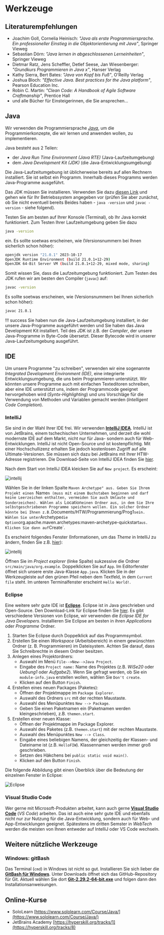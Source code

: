 # Werkzeuge

## Literaturempfehlungen

- Joachim Goll, Cornelia Heinisch: *"Java als erste Programmiersprache. Ein professioneller Einstieg in die Objektorientierung mit Java"*,  Springer Vieweg
- Sebastian Dörn: *"Java lernen in abgeschlossenen Lerneinheiten"*, Springer Vieweg
- Dietmar Ratz, Jens Scheffler, Detlef Seese, Jan Wiesenberger: *"Grundkurs Programmieren in Java x"*, Hanser Verlag
- Kathy Sierra, Bert Bates: *"Java von Kopf bis Fuß"*, O'Reilly Verlag
- Joshua Bloch: *"Effective Java. Best practices for the Java platform"*, Pearson Education Inc.
- Robin C. Martin: *"Clean Code: A Handbook of Agile Software Craftmanship"*, Prentice Hall
- und alle Bücher für Einsteigerinnen, die Sie ansprechen...


## Java

Wir verwenden die Programmiersprache [*Java*](https://www.oracle.com/de/java/technologies/downloads/), um die Programmierkonzepte, die wir lernen und anwenden wollen, zu implementieren. 

Java besteht aus 2 Teilen:

- der *Java Run Time Environment (Java RTE)* (Java-Laufzeitumgebung)
- dem *Java Development Kit (JDK)* (die Java-Entwicklungsumgebung)

Die Java-Laufzeitumgebung ist üblicherweise bereits auf allen Rechnern installiert. Sie ist selbst ein Programm. Innerhalb dieses Programms werden Java-Programme ausgeführt. 

Das JDK müssen Sie installieren. Verwenden Sie dazu [diesen Link](https://www.oracle.com/java/technologies/javase-downloads.html) und gehen wie für Ihr Betriebssystem angegeben vor (prüfen Sie aber zunächst, ob Sie nicht eventuell bereits Beides haben - `java -version` und `javac -version` - siehe folgend). 

Testen Sie am besten auf Ihrer Konsole (Terminal), ob Ihr Java korrekt funktioniert. Zum Testen Ihrer Laufzeitumgebung geben Sie dazu

```bash
java -version
``` 

ein. Es sollte soetwas erscheinen, wie (Versionsnummern bei Ihnen sicherlich schon höher):

```bash
openjdk version "21.0.1" 2023-10-17
OpenJDK Runtime Environment (build 21.0.1+12-29)
OpenJDK 64-Bit Server VM (build 21.0.1+12-29, mixed mode, sharing)
```

Somit wissen Sie, dass die Laufzeitumgebung funktioniert. Zum Testen des JDK rufen wir am besten den Compiler (`javac`) auf:


```bash
javac -version
``` 

Es sollte soetwas erscheinen, wie (Versionsnummern bei Ihnen sicherlich schon höher):

```bash
javac 21.0.1
```

!!! success
    Sie haben nun die Java-Laufzeitumgebung installiert, in der unsere Java-Programme ausgeführt werden und Sie haben das Java Development Kit installiert. Teil des JDK ist z.B. der *Compiler*, der unsere Java-Programme in Byte-Code übersetzt. Dieser Bytecode wird in unserer Java-Laufzeitumgebung ausgeführt.

## IDE

Um unsere Programme "zu schreiben", verwenden wir eine sogenannte *Integrated Development Environment (IDE)*, eine integrierte Entwicklungsumgebung, die uns beim Programmieren unterstützt. Wir könnten unsere Programme auch mit einfachen Texteditoren schreiben, aber eine IDE unterstützt uns, indem der Programmcode geeignet hervorgehoben wird (*Syntx-Highlighting*) und uns Vorschläge für die Verwendung von Methoden und Variablen gemacht werden (*Intelligent Code Completion*). 



### IntelliJ

Sie sind in der Wahl Ihrer IDE frei. Wir verwenden [**IntelliJ IDEA**](https://www.jetbrains.com/de-de/idea/). IntelliJ ist von JetBrains, einem tschechischen Unternehmen, und derzeit die wohl modernste IDE auf dem Markt, nicht nur für Java- sondern auch für Web-Entwicklungen. IntelliJ ist nicht Open-Source und ist kostenpflichtig. Mit einer Hochschullizenz erhalten Sie jedoch kostenlosen Zugriff auf alle Ultimate-Versionen. Sie müssen sich dazu bei JetBrains mit Ihrer HTW-Adresse registrieren. Die Download-Seite von IntelliJ IDEA finden Sie [hier](https://www.jetbrains.com/idea/).

Nach dem Start von IntelliJ IDEA kleicken Sie auf `New project`. Es erscheint:

![intellij](./files/219_intellij.png)

Wählen Sie in der linken Spalte `Maven Archetype" aus. Geben Sie Ihrem Projekt einen `Name`n (muss mit einem Buchstaben beginnen und darf keine Leerzeichen enthalten, vermeiden Sie auch Umlaute und Sonderzeichen). Wählen als `Location` einen Ordner aus, in dem Sie Ihre selbstgeschriebenen Programme speichern wollen. Ein solcher Ordner könnte bei Ihnen z.B. `Documents/HTW/Programmierung/Prog1` sein. Wählen Sie unter `Archetype` die Option `org.apache.maven.archetypes:maven-archetype-quickstart` aus. Klicken Sie dann auf `Create`. 

Es erscheint folgendes Fenster (Informationen, um das *Theme* in IntelliJ zu ändern, finden Sie z.B. [hier](https://www.jetbrains.com/help/idea/user-interface-themes.html)):

![intellij](./files/220_intellij.png)

Öffnen Sie im *Project explorer* (linke Spalte) sukzessive die Ordner `src/main/java/org.example`. Doppelklicken Sie auf `App`. Im Editorfenster öffnet sich unsere erste Java-Klasse `App.java`. Klicken Sie in der Werkzeugleiste auf den grünen Pfeil neben dem Textfeld, in dem `Current file` steht. Im unteren Terminalfenster erscheint `Hello World!`.


### Eclipse

Eine weitere sehr gute IDE ist [**Eclipse**](https://www.eclipse.org/). Eclipse ist in Java geschrieben und Open-Source. Den Download-Link für Eclipse finden Sie [hier](https://www.eclipse.org/downloads/). Es gibt verschiedene Versionen von Eclipse, wir verwenden die *Eclipse IDE for Java Developers*. Installieren Sie Eclipse am besten in ihren *Applications* oder *Programme* Ordner. 

1. Starten Sie Eclipse durch Doppelklick auf das Programmsymbol.
2. Erstellen Sie einen *Workspace* (Arbeitsbereich) in einem gewünschten Ordner (z. B.
Programmieren) im Dateisystem. Achten Sie darauf, dass Sie Schreibrechte in diesem Ordner besitzen.
3. Anlegen eines Projektordners:
	* Auswahl im Menü `File-->New-->Java Project`.
	* Eingabe des `Project name:` Name des Projektes (z.B. *WiSe20* oder *Uebung1* oder *Aufgabe2*). Wenn Sie gefragt werden, ob Sie ein `module-info.java` erstellen wollen, wählen Sie `Don't create`.
	* Klicken auf den Button `Finish`.
4. Erstellen eines neuen Packages (Paketes):
	* Öffnen der Projektmappe im `Package Explorer`.
	* Auswahl des Ordners `src` mit der rechten Maustaste.
	* Auswahl des Menüpunktes `New --> Package`.
	* Geben Sie einen Paketnamen ein (Paketnamen werden kleingeschrieben), z.B. `themen.start`.
5. Erstellen einer neuen Klasse:
	* Öffnen der Projektmappe im Package Explorer.
	* Auswahl des Paketes (z.B. `themen.start`) mit der rechten Maustaste.
	* Auswahl des Menüpunktes `New --> Class`.
	* Eingabe eines beliebigen Namens, der gleichzeitig der Klassen- und Dateiname ist (z.B. `HelloFIW`). Klassennamen werden immer groß geschrieben.
	* Setzen des Häkchens bei `public static void main()`.
	* Klicken auf den Button `Finish`.

Die folgende Abbildung gibt einen Überblick über die Bedeutung der einzelnen Fenster in Eclipse:

![Eclipse](./files/01_eclipse.png)

### Visual Studio Code

Wer gerne mit Microsoft-Produkten arbeitet, kann auch gerne [**Visual Studio Code**](https://code.visualstudio.com/docs/java/java-tutorial) (*VS Code*) arbeiten. Das ist auch eine sehr gute IDE und ebenfalls nicht nur zur Nutzung für die Java-Entwicklung, sondern auch für Web- und App-Entwicklungen geeignet. Spätestens im dritten Semster in *WebTech* werden die meisten von Ihnen entweder auf IntelliJ oder VS Code wechseln. 


## Weitere nützliche Werkzeuge

### Windows: gitBash

Das Terminal (`cmd`) in Windows ist nicht so gut. Installieren Sie sich lieber die [**GitBash für Windows**](https://gitforwindows.org/). Unter Downloads öffnet sich das GitHub-Repository für Git. Aktuell wählen Sie dort [**Git-2.29.2-64-bit.exe**](https://github.com/git-for-windows/git/releases/download/v2.29.2.windows.1/Git-2.29.2-64-bit.exe) und folgen dann den Installationsanweisungen. 

## Online-Kurse

* SoloLearn [https://www.sololearn.com/Course/Java/](https://www.sololearn.com/Course/Java/)
* JetBrains Academy [https://hyperskill.org/tracks/1](https://hyperskill.org/tracks/8)
